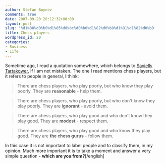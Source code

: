 ```yaml
---
author: Stefan Buynov
comments: true
date: 2007-09-20 20:12:32+00:00
layout: post
slug: '%d1%88%d0%b0%d1%85%d0%bc%d0%b0%d1%82%d0%b8%d1%81%d1%82%d0%b8'
title: Chess players
wordpress_id: 20
categories:
- Business
- Life
---
```


Sometime ago, I read a quotation somewhere, which belongs to [Savielly Tartakower](http://en.wikipedia.org/wiki/Ksawery_Tartakower), if I am not mistaken. The one I read mentions chess players, but it refers to people in general, I think:

> There are chess players, who play poorly, but who know they play poorly. They are **reasonable** - help them.

> There are chess players, who play poorly, but who don't know they play poorly. They are **ignorant** - avoid them.

> There are chess players, who play good and who don't know they play good. They are **modest** - respect them.

> There are chess players, who play good and who know they play good. They are **the chess gurus** - follow them.

In this case it is not important to label people and to classify them, in my opinion. Much more important it is to take a moment and answer a very simple question - **which are you from?**[/english]
